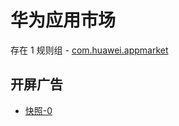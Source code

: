 # 华为应用市场

存在 1 规则组 - [com.huawei.appmarket](/src/apps/com.huawei.appmarket.ts)

## 开屏广告

- [快照-0](https://gkd-kit.gitee.io/import/12683196)
